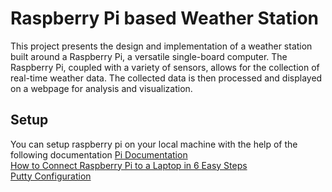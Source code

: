 # Raspberry Pi based Weather Station

This project presents the design and implementation of a weather station built around a
Raspberry Pi, a versatile single-board computer. The Raspberry Pi, coupled with a variety
of sensors, allows for the collection of real-time weather data. The collected data is then
processed and displayed on a webpage for analysis and visualization. 

## Setup

You can setup raspberry pi on your local machine with the help of the following documentation
   [Pi Documentation](https://www.raspberrypi.com/documentation/computers/getting-started.html)  </br>
   [How to Connect Raspberry Pi to a Laptop in 6 Easy Steps](https://spin.atomicobject.com/raspberry-pi-laptop-display/) </br>
   [Putty Configuration](https://robu.in/putty-configuration-raspberry-pi/)
   

